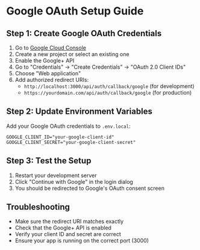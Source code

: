 # Google OAuth Setup Guide

## Step 1: Create Google OAuth Credentials

1. Go to [Google Cloud Console](https://console.cloud.google.com/)
2. Create a new project or select an existing one
3. Enable the Google+ API
4. Go to "Credentials" → "Create Credentials" → "OAuth 2.0 Client IDs"
5. Choose "Web application"
6. Add authorized redirect URIs:
   - `http://localhost:3000/api/auth/callback/google` (for development)
   - `https://yourdomain.com/api/auth/callback/google` (for production)

## Step 2: Update Environment Variables

Add your Google OAuth credentials to `.env.local`:

```env
GOOGLE_CLIENT_ID="your-google-client-id"
GOOGLE_CLIENT_SECRET="your-google-client-secret"
```

## Step 3: Test the Setup

1. Restart your development server
2. Click "Continue with Google" in the login dialog
3. You should be redirected to Google's OAuth consent screen

## Troubleshooting

- Make sure the redirect URI matches exactly
- Check that the Google+ API is enabled
- Verify your client ID and secret are correct
- Ensure your app is running on the correct port (3000)
